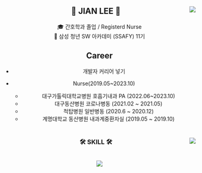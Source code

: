 <div align="center">
  
  <img align="right" src="http://mazassumnida.wtf/api/v2/generate_badge?boj=wjddmadl97"/>
  
## 👋 JIAN LEE 👋  

  🎓 간호학과 졸업 / Registerd Nurse  
  🔎 삼성 청년 SW 아카데미 (SSAFY) 11기
  
## Career
- 개발자 커리어 넣기
- Nurse(2019.05~2023.10)
  - 대구가톨릭대학교병원 호흡기내과 PA (2022.06~2023.10)
  - 대구동산병원 코로나병동 (2021.02 ~ 2021.05)
  - 척탑병원 일반병동 (2020.6 ~ 2020.12)
  - 계명대학교 동산병원 내과계중환자실 (2019.05 ~ 2019.10)

  <br>
 
</div>


<div align="center">
  
  <img align="right" src="https://github-readme-stats.vercel.app/api/top-langs/?username=jeongum&layout=compact&hide=javascript,css,scss&theme=dracula&langs_count=8"/>
  
  ### 🛠 SKILL 🛠
 
<br>
<img src="https://img.shields.io/badge/Python-3776AB?style=flat-square&logo=Python&logoColor=white"/> 
  <br>
 
</div>

